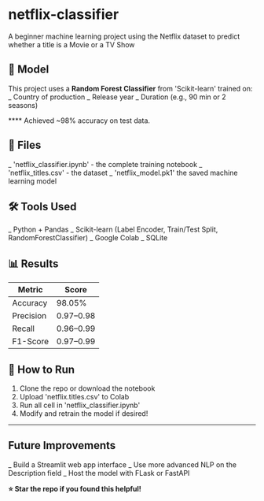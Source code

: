 # netflix-classifier

A beginner machine learning project using the Netflix dataset to predict whether a title is a Movie or a TV Show

##  🧠  Model
This project uses a **Random Forest Classifier** from 'Scikit-learn' trained on:
_ Country of production
_ Release year
_ Duration (e.g., 90 min or 2 seasons)

**** Achieved ~98% accuracy on test data.

##  📁  Files
_ 'netflix_classifier.ipynb' - the complete training notebook
_ 'netflix_titles.csv' - the dataset
_ 'netflix_model.pk1' the saved machine learning model


## 🛠️  Tools Used 
_ Python + Pandas
_ Scikit-learn (Label Encoder, Train/Test Split, RandomForestClassifier)
_ Google Colab
_ SQLite


## 📊 Results
| Metric     | Score |
|------------|--------|
| Accuracy   | 98.05% |
| Precision  | 0.97–0.98 |
| Recall     | 0.96–0.99 |
| F1-Score   | 0.97–0.99 |


##  🚀  How to Run
1. Clone the repo or download the notebook
2. Upload 'netflix.titles.csv' to Colab
3. Run all cell in 'netflix_classifier.ipynb'
4. Modify and retrain the model if desired!

---

## Future Improvements 
_ Build a Streamlit web app interface
_ Use more advanced NLP on the Description field
_ Host the model with FLask or FastAPI

**⭐ Star the repo if you found this helpful!**
